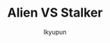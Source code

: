 --- 
slug: "alien-vs-stalker"
title: "Alien VS Stalker"
publishdate: "2019-01-02"
src: "https://365manga.net/manga/alien-vs-stalker"
author: "Ikyupun"
image: "https://data.365manga.net/images/thumbnails/32590-alien-vs-stalker.jpg"
tags: ["Comedy","Gender bender","Romance","Sci fi"]
chapters: ["Vol.1 Chapter 7 ","Chapter 6 ","Chapter 5 ","Chapter 4 ","Chapter 3 ","Chapter 2 ","Chapter 1"]
chapterlinks: ["https://365manga.net/alien-vs-stalker/chapter-7.html","https://365manga.net/alien-vs-stalker/chapter-6.html","https://365manga.net/alien-vs-stalker/chapter-5.html","https://365manga.net/alien-vs-stalker/chapter-4.html","https://365manga.net/alien-vs-stalker/chapter-3.html","https://365manga.net/alien-vs-stalker/chapter-2.html","https://365manga.net/alien-vs-stalker/chapter-1.html"]
description: "A series where Hinata Taiyou, a stalker, follows around Kinoshita Hazuki...and protects her (and the earth) from aliens. I mean the title says it all, really."
---
